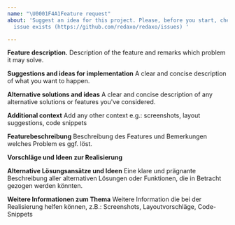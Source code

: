 ```yaml
---
name: "\U0001F4A1Feature request"
about: 'Suggest an idea for this project. Please, before you start, check if an related
  issue exists (https://github.com/redaxo/redaxo/issues) '

---
```


**Feature description.**
Description of the feature and remarks which problem it may solve. 

**Suggestions and ideas for implementation**
A clear and concise description of what you want to happen.

**Alternative solutions and ideas**
A clear and concise description of any alternative solutions or features you've considered.

**Additional context**
Add any other context e.g.: screenshots, layout suggestions, code snippets


**Featurebeschreibung**
Beschreibung des Features und Bemerkungen welches Problem es ggf. löst. 

**Vorschläge und Ideen zur Realisierung**

**Alternative Lösungsansätze und Ideen**
Eine klare und prägnante Beschreibung aller alternativen Lösungen oder Funktionen, die 
in Betracht gezogen werden könnten.

**Weitere Informationen zum Thema**
Weitere Information die bei der Realisierung helfen können,  z.B.: Screenshots, Layoutvorschläge, Code-Snippets
